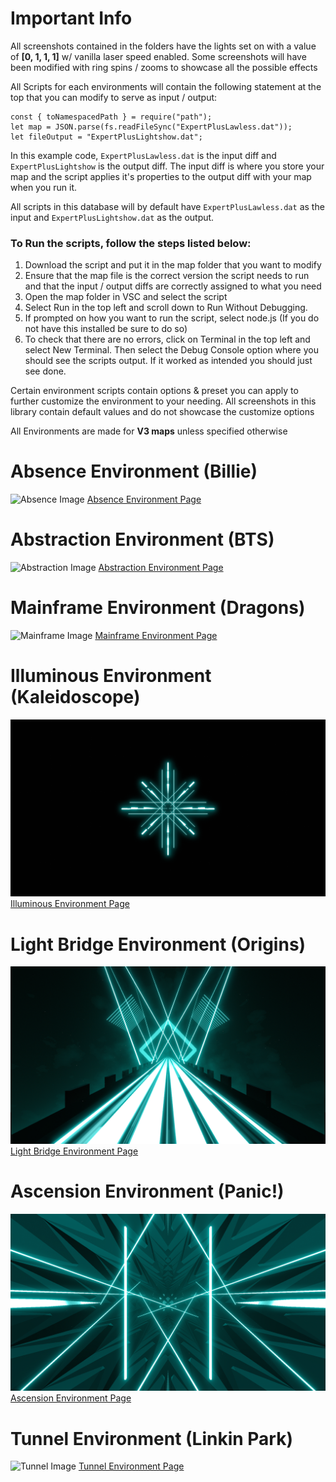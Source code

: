 # Important Info

All screenshots contained in the folders have the lights set on with a value of **[0, 1, 1, 1]** w/ vanilla laser speed enabled. Some screenshots will have been modified with ring spins / zooms to showcase all the possible effects

All Scripts for each environments will contain the following statement at the top that you can modify to serve as input / output:
```const fs = require("fs");
const { toNamespacedPath } = require("path");
let map = JSON.parse(fs.readFileSync("ExpertPlusLawless.dat"));
let fileOutput = "ExpertPlusLightshow.dat";
```

In this example code, `ExpertPlusLawless.dat` is the input diff and `ExpertPlusLightshow` is the output diff.
The input diff is where you store your map and the script applies it's properties to the output diff with your map when you run it.

All scripts in this database will by default have `ExpertPlusLawless.dat` as the input and `ExpertPlusLightshow.dat` as the output.

### To Run the scripts, follow the steps listed below:

1. Download the script and put it in the map folder that you want to modify
2. Ensure that the map file is the correct version the script needs to run and that the input / output diffs are correctly assigned to what you need
3. Open the map folder in VSC and select the script
4. Select Run in the top left and scroll down to Run Without Debugging.
5. If prompted on how you want to run the script, select node.js (If you do not have this installed be sure to do so)
6. To check that there are no errors, click on Terminal in the top left and select New Terminal. Then select the Debug Console option where you should see the scripts output. If it worked as intended you should just see done.

Certain environment scripts contain options & preset you can apply to further customize the environment to your needing. All screenshots in this library contain default values and do not showcase the customize options

All Environments are made for **V3 maps** unless specified otherwise

# Absence Environment (Billie)
![Absence Image](https://github.com/Phoenix-BS/BSCEL/blob/main/Environments/Billie%20Platform/Absence%20(Billie)/Absence.png)
[Absence Environment Page](https://github.com/Phoenix-BS/BSCEL/tree/main/Environments/Billie%20Platform/Absence%20(Billie))
# Abstraction Environment (BTS)
![Abstraction Image](https://github.com/Phoenix-BS/BSCEL/blob/main/Environments/BTS%20Platform/Abstraction%20(BTS)/Abstraction.png)
[Abstraction Environment Page](https://github.com/Phoenix-BS/BSCEL/tree/main/Environments/BTS%20Platform/Abstraction%20(BTS))
# Mainframe Environment (Dragons)
![Mainframe Image](https://github.com/Phoenix-BS/BSCEL/blob/main/Environments/Dragons%20Platform/Mainframe%20(Dragons)/Mainframe.png)
[Mainframe Environment Page](https://github.com/Phoenix-BS/BSCEL/tree/main/Environments/Dragons%20Platform/Mainframe%20(Dragons))
# Illuminous Environment (Kaleidoscope)
![Illuminous Image](https://github.com/Phoenix-BS/BSCEL/blob/main/Environments/Kaleidoscope%20Platform/Illuminous%20(Kaleidoscope)/Illuminous.png)
[Illuminous Environment Page](https://github.com/Phoenix-BS/BSCEL/tree/main/Environments/Kaleidoscope%20Platform/Illuminous%20(Kaleidoscope))
# Light Bridge Environment (Origins)
![Light Bridge Image](https://github.com/Phoenix-BS/BSCEL/blob/main/Environments/Origins%20Platform/LightBridge%20(Origins)/Light%20Bridge.png)
[Light Bridge Environment Page](https://github.com/Phoenix-BS/BSCEL/tree/main/Environments/Origins%20Platform/LightBridge%20(Origins))
# Ascension Environment (Panic!)
![Ascension Image](https://github.com/Phoenix-BS/BSCEL/blob/main/Environments/Panic!%20Platform/Ascension%20(Panic)/Ascension.png)
[Ascension Environment Page](https://github.com/Phoenix-BS/BSCEL/tree/main/Environments/Panic!%20Platform/Ascension%20(Panic))
# Tunnel Environment (Linkin Park)
![Tunnel Image](https://github.com/Phoenix-BS/BSCEL/blob/main/Environments\Linkin%20Park20%Platform\Tunnel%20(LinkinPark)\Tunnel.png")
[Tunnel Environment Page](https://github.com/Phoenix-BS/BSCEL/tree/main/Environments/Linkin%20Park%20Platform/Tunnel%20(Linkin%20Park))